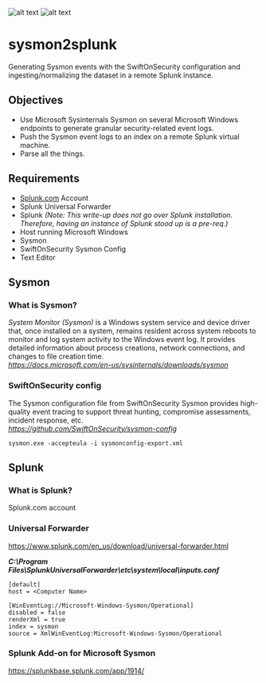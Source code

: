 ![alt text](https://encrypted-tbn0.gstatic.com/images?q=tbn%3AANd9GcTWZszcRQrmUkjlRKlL2PuLO9Yk_aSLcm0iTA&usqp=CAU) ![alt text](https://threatconnect.com/wp-content/uploads/Splunk_Logo_Website.png)
# sysmon2splunk
Generating Sysmon events with the SwiftOnSecurity configuration and ingesting/normalizing the dataset in a remote Splunk instance.

## Objectives
* Use Microsoft Sysinternals Sysmon on several Microsoft Windows endpoints to generate granular security-related event logs.
* Push the Sysmon event logs to an index on a remote Splunk virtual machine.
* Parse all the things.

## Requirements
* [Splunk.com](https://www.splunk.com) Account
* Splunk Universal Forwarder
* Splunk   *(Note: This write-up does not go over Splunk installation. Therefore, having an instance of Splunk stood up is a pre-req.)*
* Host running Microsoft Windows
* Sysmon
* SwiftOnSecurity Sysmon Config
* Text Editor


## Sysmon
### What is Sysmon?
*System Monitor (Sysmon)* is a Windows system service and device driver that, once installed on a system, remains resident across system reboots to monitor and log system activity to the Windows event log. It provides detailed information about process creations, network connections, and changes to file creation time.  
*https://docs.microsoft.com/en-us/sysinternals/downloads/sysmon*

### SwiftOnSecurity config 
The Sysmon configuration file from SwiftOnSecurity Sysmon provides high-quality event tracing to support threat hunting, compromise assessments, incident response, etc.  
*https://github.com/SwiftOnSecurity/sysmon-config*

```
sysmon.exe -accepteula -i sysmonconfig-export.xml
```

## Splunk
### What is Splunk?
Splunk.com account

### Universal Forwarder
https://www.splunk.com/en_us/download/universal-forwarder.html

***C:\Program Files\SplunkUniversalForwarder\etc\system\local\inputs.conf***
```
[default]
host = <Computer Name>

[WinEventLog://Microsoft-Windows-Sysmon/Operational]
disabled = false
renderXml = true
index = sysmon
source = XmlWinEventLog:Microsoft-Windows-Sysmon/Operational
```
### Splunk Add-on for Microsoft Sysmon
https://splunkbase.splunk.com/app/1914/
